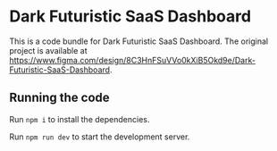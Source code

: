 
  # Dark Futuristic SaaS Dashboard

  This is a code bundle for Dark Futuristic SaaS Dashboard. The original project is available at https://www.figma.com/design/8C3HnFSuVVo0kXiB5Okd9e/Dark-Futuristic-SaaS-Dashboard.

  ## Running the code

  Run `npm i` to install the dependencies.

  Run `npm run dev` to start the development server.
  